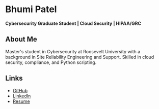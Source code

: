 # Bhumi Patel
**Cybersecurity Graduate Student | Cloud Security | HIPAA/GRC**

## About Me
Master's student in Cybersecurity at Roosevelt University with a background in Site Reliability Engineering and Support. Skilled in cloud security, compliance, and Python scripting.

## Links
- [GitHub](https://github.com/BhumiPatel15)
- [LinkedIn](https://linkedin.com/in/YOUR-LINKEDIN)
- [Resume](assets/Bhumi-Resume.pdf)
